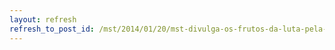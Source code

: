```yaml
---
layout: refresh
refresh_to_post_id: /mst/2014/01/20/mst-divulga-os-frutos-da-luta-pela-terra-na-feira-de-sergipe
---
```

